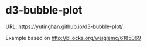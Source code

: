 # d3-bubble-plot
URL: https://yutinghan.github.io/d3-bubble-plot/

Example based on http://bl.ocks.org/weiglemc/6185069

